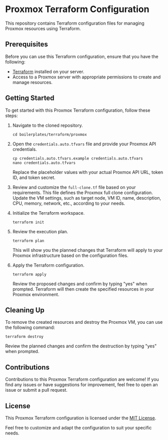 # Proxmox Terraform Configuration

This repository contains Terraform configuration files for managing Proxmox resources using Terraform.

## Prerequisites

Before you can use this Terraform configuration, ensure that you have the following:

- [Terraform](https://www.terraform.io/downloads.html) installed on your server.
- Access to a Proxmox server with appropriate permissions to create and manage resources.

## Getting Started

To get started with this Proxmox Terraform configuration, follow these steps:

1. Navigate to the cloned repository.

   ```shell
   cd boilerplates/terraform/proxmox
   ```

2. Open the `credentials.auto.tfvars` file and provide your Proxmox API credentials.

   ```shell
   cp credentials.auto.tfvars.example credentials.auto.tfvars
   nano credentials.auto.tfvars
   ```

   Replace the placeholder values with your actual Proxmox API URL, token ID, and token secret.

3. Review and customize the `full-clone.tf` file based on your requirements. This file defines the Proxmox full clone configuration. Update the VM settings, such as target node, VM ID, name, description, CPU, memory, network, etc., according to your needs.

4. Initialize the Terraform workspace.

   ```shell
   terraform init
   ```

5. Review the execution plan.

   ```shell
   terraform plan
   ```

   This will show you the planned changes that Terraform will apply to your Proxmox infrastructure based on the configuration files.

6. Apply the Terraform configuration.

   ```shell
   terraform apply
   ```

   Review the proposed changes and confirm by typing "yes" when prompted. Terraform will then create the specified resources in your Proxmox environment.

## Cleaning Up

To remove the created resources and destroy the Proxmox VM, you can use the following command:

```shell
terraform destroy
```

Review the planned changes and confirm the destruction by typing "yes" when prompted.

## Contributions

Contributions to this Proxmox Terraform configuration are welcome! If you find any issues or have suggestions for improvement, feel free to open an issue or submit a pull request.

## License

This Proxmox Terraform configuration is licensed under the [MIT License](LICENSE).

Feel free to customize and adapt the configuration to suit your specific needs.